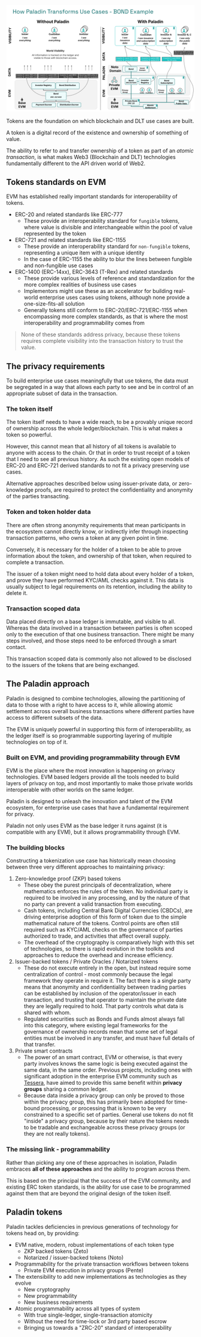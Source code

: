 ![Transformation of Tokens](../images/paladin_tokens.svg)

Tokens are the foundation on which blockchain and DLT use cases are built.

A token is a digital record of the existence and ownership of something of value.

The ability to refer to and transfer ownership of a token as part of an _atomic transaction_, is what makes Web3 (Blockchain and DLT) technologies fundamentally different to the API driven world of Web2.

## Tokens standards on EVM

EVM has established really important standards for interoperability of tokens.

- ERC-20 and related standards like ERC-777
    - These provide an interoperability standard for `fungible` tokens, where value is divisible and interchangeable within the pool of value represented by the token
- ERC-721 and related standards like ERC-1155
    - These provide an interoperability standard for `non-fungible` tokens, representing a unique item with a unique identity
    - In the case of ERC-1155 the ability to blur the lines between fungible and non-fungible use cases
- ERC-1400 (ERC-14xx), ERC-3643 (T-Rex) and related standards
    - These provide various levels of reference and standardization for the more complex realities of business use cases
    - Implementors might use these as an accelerator for building real-world enterprise uses cases using tokens, although none provide a one-size-fits-all solution
    - Generally tokens still conform to ERC-20/ERC-721/ERC-1155 when encompassing more complex standards, as that is where the most interoperability and programmability comes from

> None of these standards address privacy, because these tokens requires complete visibility into the transaction history to trust the value.

## The privacy requirements

To build enterprise use cases meaningfully that use tokens, the data must be segregated in a way that allows each party to see and be in control of an appropriate subset of data in the transaction.

### The token itself

The token itself needs to have a wide reach, to be a provably unique record of ownership across the whole ledger/blockchain. This is what makes a token so powerful.

However, this cannot mean that all history of all tokens is available to anyone with access to the chain. Or that in order to trust receipt of a token that I need to see all previous history. As such the existing open models of ERC-20 and ERC-721 derived standards to not fit a privacy preserving use cases.

Alternative approaches described below using issuer-private data, or zero-knowledge proofs, are required to protect the confidentiality and anonymity of the parties transacting.

### Token and token holder data

There are often strong anonymity requirements that mean participants in the ecosystem cannot directly know, or indirectly infer through inspecting transaction patterns, who owns a token at any given point in time.

Conversely, it is necessary for the holder of a token to be able to prove information about the token, and ownership of that token, when required to complete a transaction.

The issuer of a token might need to hold data about every holder of a token, and prove they have performed KYC/AML checks against it. This data is usually subject to legal requirements on its retention, including the ability to delete it.

### Transaction scoped data

Data placed directly on a base ledger is immutable, and visible to all. Whereas the data involved in a transaction between parties is often scoped only to the execution of that one business transaction. There might be many steps involved, and those steps need to be enforced through a smart contact.

This transaction scoped data is commonly also not allowed to be disclosed to the issuers of the tokens that are being exchanged.

## The Paladin approach

Paladin is designed to combine technologies, allowing the partitioning of data to those with a right to have access to it, while allowing atomic settlement across overall business transactions where different parties have access to different subsets of the data.

The EVM is uniquely powerful in supporting this form of interoperability, as the ledger itself is so programmable supporting layering of multiple technologies on top of it.

### Built on EVM, and providing programmability through EVM

EVM is the place where the most innovation is happening on privacy technologies. EVM based ledgers provide all the tools needed to build layers of privacy on top, and most importantly to make those private worlds interoperable with other worlds on the same ledger.

Paladin is designed to unleash the innovation and talent of the EVM ecosystem, for enterprise use cases that have a fundamental requirement for privacy.

Paladin not only uses EVM as the base ledger it runs against (it is compatible with any EVM), but it allows programmability through EVM.

### The building blocks

Constructing a tokenization use case has historically mean choosing between three very different approaches to maintaining privacy:

1. Zero-knowledge proof (ZKP) based tokens
    - These obey the purest principals of decentralization, where mathematics enforces the rules of the token. No individual party is required to be involved in any processing, and by the nature of that no party can prevent a valid transaction from executing.
    - Cash tokens, including Central Bank Digital Currencies (CBDCs), are driving enterprise adoption of this form of token due to the simple mathematical nature of the tokens. Control points are often still required such as KYC/AML checks on the governance of parties authorized to trade, and activities that affect overall supply.
    - The overhead of the cryptography is comparatively high with this set of technologies, so there is rapid evolution in the toolkits and approaches to reduce the overhead and increase efficiency.
2. Issuer-backed tokens / Private Oracles / Notarized tokens
    - These do not execute entirely in the open, but instead require some centralization of control - most commonly because the legal framework they operate in require it. The fact there is a single party means that anonymity and confidentiality between trading parties can be established by inclusion of the operator/issuer in each transaction, and trusting that operator to maintain the private date they are legally required to hold. That party controls what data is shared with whom.
    - Regulated securities such as Bonds and Funds almost always fall into this category, where existing legal frameworks for the governance of ownership records mean that some set of legal entities must be involved in any transfer, and must have full details of that transfer.
3. Private smart contracts
    - The power of an smart contract, EVM or otherwise, is that every party involves knows the same logic is being executed against the same data, in the same order. Previous projects, including ones with significant adoption in the enterprise EVM community such as [Tessera](https://github.com/connsensys/tessera), have aimed to provide this same benefit within **privacy groups** sharing a common ledger.
    - Because data inside a privacy group can only be proved to those within the privacy group, this has primarily been adopted for time-bound processing, or processing that is known to be very constrained to a specific set of parties. General use tokens do not fit "inside" a privacy group, because by their nature the tokens needs to be tradable and exchangeable across these privacy groups (or they are not really tokens).

### The missing link - programmability

Rather than picking any one of these approaches in isolation, Paladin embraces **all of these approaches** and the ability to program across them.

This is based on the principal that the success of the EVM community, and existing ERC token standards, is the ability for use case to be programmed against them that are beyond the original design of the token itself.

## Paladin tokens

Paladin tackles deficiencies in previous generations of technology for tokens head on, by providing:

- EVM native, modern, robust implementations of each token type
    - ZKP backed tokens (Zeto)
    - Notarized / issuer-backed tokens (Noto)
- Programmability for the private transaction workflows between tokens
    - Private EVM execution in privacy groups (Pente)
- The extensibility to add new implementations as technologies as they evolve
    - New cryptography
    - New programmability
    - New business requirements
- Atomic programmability across all types of system
    - With true single-ledger, single-transaction atomicity
    - Without the need for time-lock or 3rd party based escrow
    - Bringing us towards a "ZRC-20" standard of interoperability
